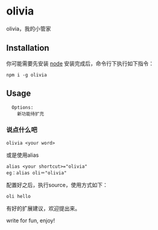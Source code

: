 # olivia
olivia，我的小管家

## Installation
你可能需要先安装 [node](https://nodejs.org/en/)
安装完成后，命令行下执行如下指令：
```
npm i -g olivia
```
## Usage
```
  Options:
    新功能待扩充
```

### 说点什么吧
```
olivia <your word>
```

或是使用alias
```
alias <your shortcut>="olivia"
eg：alias oli＝"olivia"
```
配置好之后，执行source，使用方式如下：
```
oli hello
```

有好的扩展建议，欢迎提出来。

write for fun, enjoy!
